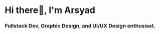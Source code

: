<h1 align="left">Hi there👋, I'm Arsyad</h1>
<h3 align="left">Fullstack Dev, Graphic Design, and UI/UX Design enthusiast.</h3>
